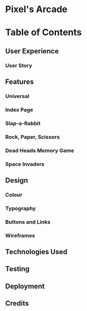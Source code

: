 # Pixel's Arcade

# Table of Contents

## User Experience

### User Story

## Features

### Universal

### Index Page

### Slap-a-Rabbit

### Rock, Paper, Scissors

### Dead Heads Memory Game

### Space Invaders

## Design

### Colour

### Typography

### Buttons and Links

### Wireframes

## Technologies Used

## Testing

## Deployment

## Credits
